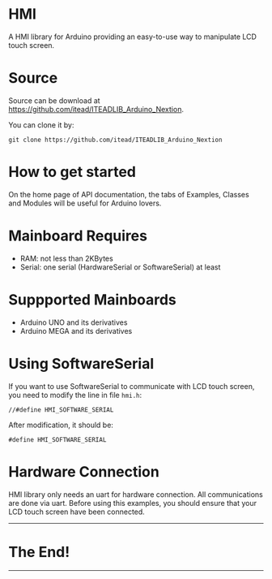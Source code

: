 # HMI

A HMI library for Arduino providing an easy-to-use way to manipulate LCD touch screen.

# Source 

Source can be download at https://github.com/itead/ITEADLIB_Arduino_Nextion.

You can clone it by:

    git clone https://github.com/itead/ITEADLIB_Arduino_Nextion

# How to get started

On the home page of API documentation, the tabs of Examples, Classes and Modules 
will be useful for Arduino lovers. 


# Mainboard Requires

  - RAM: not less than 2KBytes
  - Serial: one serial (HardwareSerial or SoftwareSerial) at least 

# Suppported Mainboards
  
  - Arduino UNO and its derivatives
  - Arduino MEGA and its derivatives
  
# Using SoftwareSerial

If you want to use SoftwareSerial to communicate with LCD touch screen, you need to modify
the line in file `hmi.h`: 

    //#define HMI_SOFTWARE_SERIAL

After modification, it should be:

    #define HMI_SOFTWARE_SERIAL

# Hardware Connection

HMI library only needs an uart for hardware connection. All communications are done via uart.
Before using this examples, you should ensure that your LCD touch screen have been connected. 
   
-------------------------------------------------------------------------------

# The End!

-------------------------------------------------------------------------------
